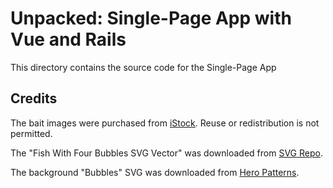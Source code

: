# Unpacked: Single-Page App with Vue and Rails

This directory contains the source code for the Single-Page App

## Credits

The bait images were purchased from [iStock](https://www.istockphoto.com/vector/fishing-bait-flat-icons-gm593301868-101806449). Reuse or redistribution is not permitted.

The "Fish With Four Bubbles SVG Vector" was downloaded from [SVG Repo](https://www.svgrepo.com/svg/140309/fish-with-four-bubbles).

The background "Bubbles" SVG was downloaded from [Hero Patterns](http://www.heropatterns.com/).

